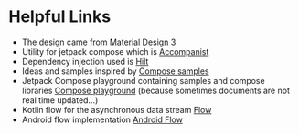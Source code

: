 # Helpful Links

- The design came from [Material Design 3](https://m3.material.io/)
- Utility for jetpack compose which is [Accompanist](https://google.github.io/accompanist/)
- Dependency injection used is [Hilt](https://developer.android.com/training/dependency-injection)
- Ideas and samples inspired by [Compose samples](https://github.com/android/compose-samples)
- Jetpack Compose playground containing samples and compose libraries [Compose playground](https://github.com/Foso/Jetpack-Compose-Playground) (because sometimes documents are not real time updated...)
- Kotlin flow for the asynchronous data stream [Flow](https://kotlinlang.org/docs/flow.html#representing-multiple-values)
- Android flow implementation [Android Flow](https://developer.android.com/kotlin/flow)
